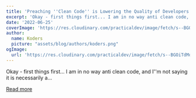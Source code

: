 ```yaml
---
title: 'Preaching ''Clean Code'' is Lowering the Quality of Developers'
excerpt: 'Okay - first things first... I am in no way anti clean code, and I''m not saying it is necessarily a...'
date: '2022-06-25'
coverImage: 'https://res.cloudinary.com/practicaldev/image/fetch/s--BGOiTdMo--/c_imagga_scale,f_auto,fl_progressive,h_420,q_auto,w_1000/https://dev-to-uploads.s3.amazonaws.com/uploads/articles/yeybnvspzt5dsobuilck.png'
author:
  name: Koders
  picture: "assets/blog/authors/koders.png"
ogImage:
  url: 'https://res.cloudinary.com/practicaldev/image/fetch/s--BGOiTdMo--/c_imagga_scale,f_auto,fl_progressive,h_420,q_auto,w_1000/https://dev-to-uploads.s3.amazonaws.com/uploads/articles/yeybnvspzt5dsobuilck.png'
---
```


Okay - first things first... I am in no way anti clean code, and I''m not saying it is necessarily a...

[Read more](https://dev.to/jonrandy/preaching-clean-code-is-lowering-the-quality-of-developers-1cmb)
